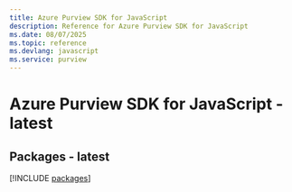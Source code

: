 ```yaml
---
title: Azure Purview SDK for JavaScript
description: Reference for Azure Purview SDK for JavaScript
ms.date: 08/07/2025
ms.topic: reference
ms.devlang: javascript
ms.service: purview
---
```

# Azure Purview SDK for JavaScript - latest
## Packages - latest
[!INCLUDE [packages](purview-index.md)]